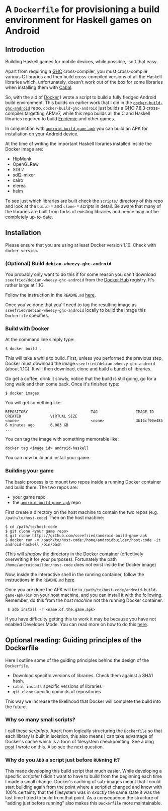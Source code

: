 # A `Dockerfile` for provisioning a build environment for Haskell games on Android

## Introduction

Building Haskell games for mobile devices, while possible, isn't that easy.

Apart from requiring a [GHC](http://haskell.org/ghc) cross-compiler, you must cross-compile
various C libraries and then build cross-compiled versions of all the Haskell libraries which,
unfortunately, doesn't work out of the box for some libraries when installing them with
[Cabal](https://www.haskell.org/cabal/).

So, with the aid of [Docker](https://www.docker.com) I wrote a script to build a fully
fledged Android build environment. This builds on earlier work that I did in the
[`docker-build-ghc-android`](https://github.com/sseefried/docker-build-ghc-android) repo.
`docker-build-ghc-android` just builds a GHC 7.8.3 cross-compiler targetting ARMv7, while this
repo builds all the C and Haskell libraries required to build
[Epidemic](https://github.com/sseefried/open-epidemic-game) and other games.

In conjunction with [`android-build-game-apk`](https://github.com/sseefried/android-build-game-apk)
you can build an APK for installation on your Android device.

At the time of writing the important Haskell libraries installed inside the Docker image are:
* HipMunk 
* OpenGLRaw
* SDL2
* sdl2-mixer
* cairo
* elerea
* helm

To see just which libraries are built check the `scripts/` directory of this repo and look at the
`build-*` and `clone-*` scripts in detail. Be aware that many of the libraries are built from
forks of existing libraries and hence may not be completely up-to-date.

## Installation

Please ensure that you are using at least Docker version 1.10. Check with `docker version`.

### (Optional) Build `debian-wheezy-ghc-android`

You probably only want to do this if for some reason you can't download
`sseefried/debian-wheezy-ghc-android` from the
[Docker Hub](https://registry.hub.docker.com/search?q=library) registry. It's rather large
at 1.1G.

Follow the instruction in the `README.md` [here](https://github.com/sseefried/docker-build-ghc-android).

Once you've done that you'll need to tag the resulting image as `sseefried/debian-wheezy-ghc-android`
locally to build the image this `Dockerfile` specifies.

### Build with Docker

At the command line simply type:

    $ docker build .

This will take a while to build. First, unless you performed the previous step, Docker must download
the image `sseefried/debian-wheezy-ghc-android` (about 1.1G). It will then download, clone and build
a bunch of libraries.

Go get a coffee, drink it slowly, notice that the build is still going, 
go for a long walk and then come back. Once it's finished type:

    $ docker images

You will get something like:

    REPOSITORY                            TAG                 IMAGE ID            CREATED             VIRTUAL SIZE
    <none>                                <none>              3b16cf90e485        6 minutes ago       6.083 GB
    ...

You can tag the image with something memorable like:

    docker tag <image id> android-haskell

You can now build and install your game.

### Building your game

The basic process is to mount two repos inside a running Docker container and build there.
The two repos are:

* your game repo
* the [`android-build-game-apk`](https://github.com/sseefried/android-build-game-apk) repo

First create a directory on the host machine to contain the two repos (e.g. `/path/to/host-code`)
Then on the host machine:

    $ cd /path/to/host-code
	$ git clone <your game repo>
    $ git clone https://github.com/sseefried/android-build-game-apk
    $ docker run -v /path/to/host-code:/home/androidbuilder/host-code -it android-haskell /bin/bash

(This will _shadow_ the directory in the Docker container (effectively overwriting it
for your purposes). Fortunately the path `/home/androidbuilder/host-code` does not exist inside
the Docker image)

Now, inside the interactive shell in the running container, follow the instructions in the
`README.md` [here](https://github.com/sseefried/android-build-game-apk)

Once you are done the APK will be in `/path/to/host-code/android-build-game-apk/bin` on your
host machine, and you can install it with the following. Remember, do this from the
_host machine_ not the running Docker container.

     $ adb install -r <name.of.the.game.apk>

If you have difficulty getting this to work it may be because you have not enabled
Developer Mode. You can read more on how to do this 
[here](http://www.androidcentral.com/how-enable-developer-settings-android-42).


## Optional reading: Guiding principles of the Dockerfile

Here I outline some of the guiding principles behind the design of the `Dockerfile`.

* Download specific versions of libraries. Check them against a SHA1 hash.
* `cabal install` specific versions of libraries
* `git clone` specific commits of repositories

This way we increase the likelihood that Docker will complete the build into the future.

### Why so many small scripts?

I call these *scriptlets*. Apart from logically structuring the `Dockerfile` so that each library is
built in isolation, this also means I can take advantage of Docker's cache which is a form of
filesystem checkpointing. See a blog
[post](http://lambdalog.seanseefried.com/posts/2014-12-12-docker-build-scripts.html) I wrote on
this. Also see the next question.

### Why do you `ADD` a script just before `RUN`ning it?

This made developing this build script that much easier. While developing a specific *scriptlet* I
didn't want to have to build from the beginning each time I made a small change. Docker's caching of
sub-images meant that I could start building again from the point where a scriptlet changed and know
with 100% certainty that the filesystem was in *exactly* the same state it was the last time I tried
to build from that point. As a consequence the structure of "adding just before running" also makes this
`Dockerfile` more maintainable.
